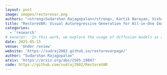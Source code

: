 ```yaml
---
layout: post
image: images/restorevar.png
authors: "<strong>Sudarshan Rajagopalan</strong>, Kartik Narayan, Vishal M. Patel"
title: "RestoreVAR: Visual Autoregressive Generation for All-in-One Image Restoration"
categories: 
  - 'research'
# excerpt: 'In this work, we explore the usage of diffusion models as a degradation synthesis pipeline for improving the generalizability of image restoration models.'
date: 2025-05-15
venue: 'Under review'
website: 'https://sudraj2002.github.io/restorevarpage/'
author: "Sudarshan Rajagopalan"
arxiv: 'https://arxiv.org/abs/2505.18047'
code: https://github.com/sudraj2002/RestoreVAR
---
```

